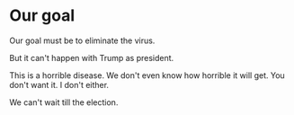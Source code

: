 # Our goal
Our goal must be to eliminate the virus.  

But it can't happen with Trump as president. 

This is a horrible disease. We don't even know how horrible it will get. You don't want it. I don't either.

We can't wait till the election.

